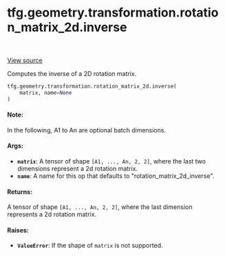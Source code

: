 <div itemscope itemtype="http://developers.google.com/ReferenceObject">
<meta itemprop="name" content="tfg.geometry.transformation.rotation_matrix_2d.inverse" />
<meta itemprop="path" content="Stable" />
</div>

# tfg.geometry.transformation.rotation_matrix_2d.inverse

<!-- Insert buttons and diff -->

<table class="tfo-notebook-buttons tfo-api" align="left">
</table>

<a target="_blank" href="https://github.com/tensorflow/graphics/blob/master/tensorflow_graphics/geometry/transformation/rotation_matrix_2d.py">View source</a>



Computes the inverse of a 2D rotation matrix.

```python
tfg.geometry.transformation.rotation_matrix_2d.inverse(
    matrix, name=None
)
```



<!-- Placeholder for "Used in" -->


#### Note:

In the following, A1 to An are optional batch dimensions.



#### Args:


* <b>`matrix`</b>: A tensor of shape `[A1, ..., An, 2, 2]`, where the last two
  dimensions represent a 2d rotation matrix.
* <b>`name`</b>: A name for this op that defaults to "rotation_matrix_2d_inverse".


#### Returns:

A tensor of shape `[A1, ..., An, 2, 2]`, where the last dimension represents
a 2d rotation matrix.



#### Raises:


* <b>`ValueError`</b>: If the shape of `matrix` is not supported.